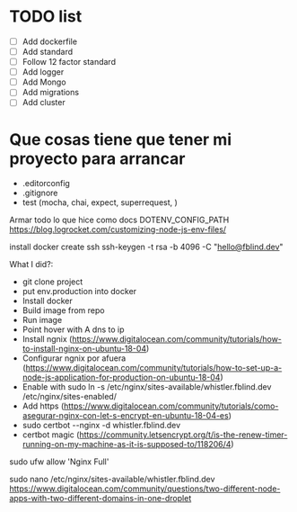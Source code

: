 # TODO list

- [ ] Add dockerfile
- [ ] Add standard
- [ ] Follow 12 factor standard
- [ ] Add logger
- [ ] Add Mongo
- [ ] Add migrations
- [ ] Add cluster

# Que cosas tiene que tener mi proyecto para arrancar

- .editorconfig
- .gitignore
- test (mocha, chai, expect, superrequest, )

Armar todo lo que hice como docs
DOTENV_CONFIG_PATH
https://blog.logrocket.com/customizing-node-js-env-files/

install docker
create ssh
ssh-keygen -t rsa -b 4096 -C "hello@fblind.dev"

What I did?:

- git clone project
- put env.production into docker
- Install docker
- Build image from repo
- Run image
- Point hover with A dns to ip
- Install ngnix (https://www.digitalocean.com/community/tutorials/how-to-install-nginx-on-ubuntu-18-04)
- Configurar ngnix por afuera (https://www.digitalocean.com/community/tutorials/how-to-set-up-a-node-js-application-for-production-on-ubuntu-18-04)
- Enable with sudo ln -s /etc/nginx/sites-available/whistler.fblind.dev /etc/nginx/sites-enabled/
- Add https (https://www.digitalocean.com/community/tutorials/como-asegurar-nginx-con-let-s-encrypt-en-ubuntu-18-04-es)
- sudo certbot --nginx -d whistler.fblind.dev
- certbot magic (https://community.letsencrypt.org/t/is-the-renew-timer-running-on-my-machine-as-it-is-supposed-to/118206/4)

sudo ufw allow 'Nginx Full'

sudo nano /etc/nginx/sites-available/whistler.fblind.dev
https://www.digitalocean.com/community/questions/two-different-node-apps-with-two-different-domains-in-one-droplet
